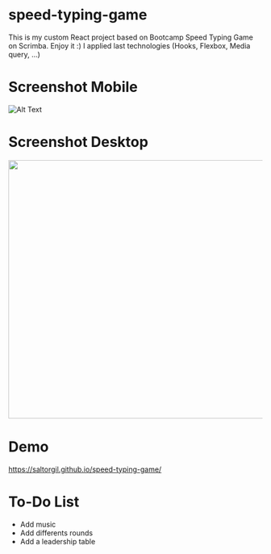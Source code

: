 # speed-typing-game

This is my custom React project based on Bootcamp Speed Typing Game on Scrimba. Enjoy it :)
I applied last technologies (Hooks, Flexbox, Media query, ...)

# Screenshot Mobile

![Alt Text](https://raw.github.com/saltorgil/speed-typing-game/master/public/screenshot-mobile.png)

# Screenshot Desktop

<img src="https://raw.github.com/saltorgil/speed-typing-game/master/public/screenshot-monitor.png" width="512px"/>

# Demo

https://saltorgil.github.io/speed-typing-game/

# To-Do List

- Add music
- Add differents rounds
- Add a leadership table

